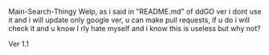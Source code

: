 Main-Search-Thingy
Welp, as i said in "README.md" of ddGO ver i dont use it and i will update only google ver, u can make pull requests, if u do i will check it and u know
I rly hate myself and i know this is useless but why not?

Ver 1.1 
